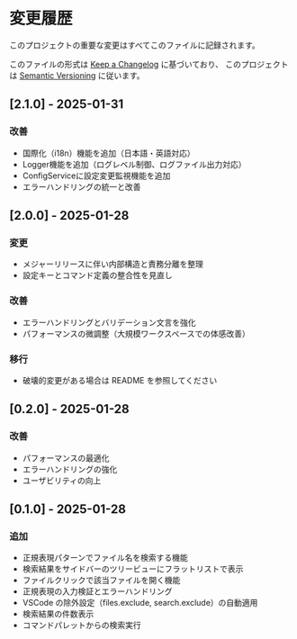 # 変更履歴

このプロジェクトの重要な変更はすべてこのファイルに記録されます。

このファイルの形式は [Keep a Changelog](https://keepachangelog.com/en/1.0.0/) に基づいており、
このプロジェクトは [Semantic Versioning](https://semver.org/spec/v2.0.0.html) に従います。

## [2.1.0] - 2025-01-31

### 改善

- 国際化（i18n）機能を追加（日本語・英語対応）
- Logger機能を追加（ログレベル制御、ログファイル出力対応）
- ConfigServiceに設定変更監視機能を追加
- エラーハンドリングの統一と改善

## [2.0.0] - 2025-01-28

### 変更

- メジャーリリースに伴い内部構造と責務分離を整理
- 設定キーとコマンド定義の整合性を見直し

### 改善

- エラーハンドリングとバリデーション文言を強化
- パフォーマンスの微調整（大規模ワークスペースでの体感改善）

### 移行

- 破壊的変更がある場合は README を参照してください

## [0.2.0] - 2025-01-28

### 改善

- パフォーマンスの最適化
- エラーハンドリングの強化
- ユーザビリティの向上

## [0.1.0] - 2025-01-28

### 追加

- 正規表現パターンでファイル名を検索する機能
- 検索結果をサイドバーのツリービューにフラットリストで表示
- ファイルクリックで該当ファイルを開く機能
- 正規表現の入力検証とエラーハンドリング
- VSCode の除外設定（files.exclude, search.exclude）の自動適用
- 検索結果の件数表示
- コマンドパレットからの検索実行
